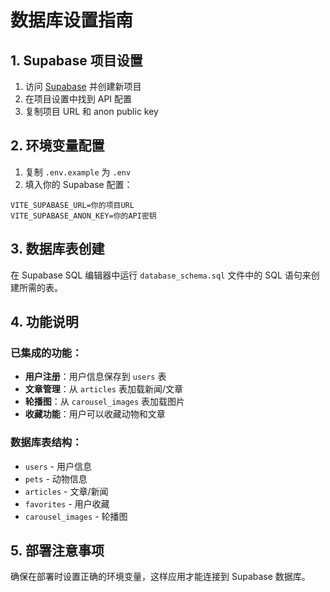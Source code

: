 # 数据库设置指南

## 1. Supabase 项目设置

1. 访问 [Supabase](https://supabase.com) 并创建新项目
2. 在项目设置中找到 API 配置
3. 复制项目 URL 和 anon public key

## 2. 环境变量配置

1. 复制 `.env.example` 为 `.env`
2. 填入你的 Supabase 配置：

```env
VITE_SUPABASE_URL=你的项目URL
VITE_SUPABASE_ANON_KEY=你的API密钥
```

## 3. 数据库表创建

在 Supabase SQL 编辑器中运行 `database_schema.sql` 文件中的 SQL 语句来创建所需的表。

## 4. 功能说明

### 已集成的功能：
- **用户注册**：用户信息保存到 `users` 表
- **文章管理**：从 `articles` 表加载新闻/文章
- **轮播图**：从 `carousel_images` 表加载图片
- **收藏功能**：用户可以收藏动物和文章

### 数据库表结构：
- `users` - 用户信息
- `pets` - 动物信息
- `articles` - 文章/新闻
- `favorites` - 用户收藏
- `carousel_images` - 轮播图

## 5. 部署注意事项

确保在部署时设置正确的环境变量，这样应用才能连接到 Supabase 数据库。
